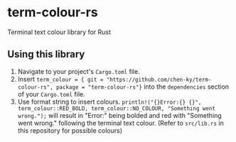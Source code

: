 # term-colour-rs
Terminal text colour library for Rust

## Using this library

1. Navigate to your project's `Cargo.toml` file.
2. Insert `term_colour = { git = "https://github.com/chen-ky/term-colour-rs", package = "term-colour-rs"}` into the `dependencies` section of your `Cargo.toml` file.
3. Use format string to insert colours. `println!("{}Error:{} {}", term_colour::RED_BOLD, term_colour::NO_COLOUR, "Something went wrong.");` will result in "Error:" being bolded and red with "Something went wrong." following the terminal text colour. (Refer to `src/lib.rs` in this repository for possible colours)
